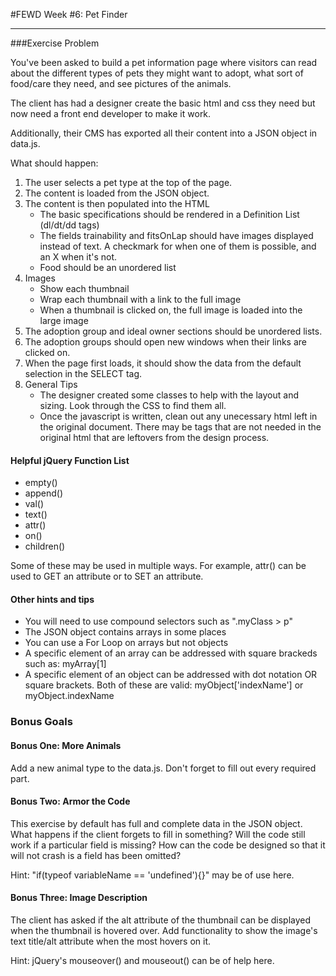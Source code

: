 #FEWD Week #6: Pet Finder


---


###Exercise Problem

You've been asked to build a pet information page where visitors can read about the different types of pets they might want to adopt, what sort of food/care they need, and see pictures of the animals.

The client has had a designer create the basic html and css they need but now need a front end developer to make it work.

Additionally, their CMS has exported all their content into a JSON object in data.js.

What should happen:
1. The user selects a pet type at the top of the page.
2. The content is loaded from the JSON object.
3. The content is then populated into the HTML
    * The basic specifications should be rendered in a Definition List (dl/dt/dd tags)
    * The fields trainability and fitsOnLap should have images displayed instead of text.  A checkmark for when one of them is possible, and an X when it's not.
    * Food should be an unordered list
4. Images
    * Show each thumbnail
    * Wrap each thumbnail with a link to the full image
    * When a thumbnail is clicked on, the full image is loaded into the large image
5.  The adoption group and ideal owner sections should be unordered lists.
6.   The adoption groups should open new windows when their links are clicked on.
7. When the page first loads, it should show the data from the default selection in the SELECT tag.
8. General Tips
    * The designer created some classes to help with the layout and sizing. Look through the CSS to find them all.
    * Once the javascript is written, clean out any unecessary html left in the original document. There may be tags that are not needed in the original html that are leftovers from the design process.

 #### Helpful jQuery Function List

 * empty()
 * append()
 * val()
 * text()
 * attr()
 * on()
 * children()

Some of these may be used in multiple ways.  For example, attr() can be used to GET an attribute or to SET an attribute.

#### Other hints and tips

* You will need to use compound selectors such as ".myClass > p"
* The JSON object contains arrays in some places
* You can use a For Loop on arrays but not objects
* A specific element of an array can be addressed with square brackeds such as: myArray[1]
* A specific element of an object can be addressed with dot notation OR square brackets.  Both of these are valid: myObject['indexName'] or myObject.indexName

### Bonus Goals

#### Bonus One: More Animals

Add a new animal type to the data.js. Don't forget to fill out every required part.

#### Bonus Two: Armor the Code

This exercise by default has full and complete data in the JSON object. What happens if the client forgets to fill in something? Will the code still work if a particular field is missing?  How can the code be designed so that it will not crash is a field has been omitted?

Hint: "if(typeof variableName == 'undefined'){}" may be of use here.

#### Bonus Three: Image Description

The client has asked if the alt attribute of the thumbnail can be displayed when the thumbnail is hovered over. Add functionality to show the image's text title/alt attribute when the most hovers on it.

Hint: jQuery's mouseover() and mouseout() can be of help here.